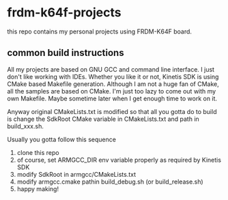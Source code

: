 # frdm-k64f-projects

this repo contains my personal projects using FRDM-K64F board.

## common build instructions
All my projects are based on GNU GCC and command line interface. I just don't like working with IDEs.
Whether you like it or not, Kinetis SDK is using CMake based Makefile generation. Although I am not a huge fan of CMake, all the samples are based on CMake. I'm just too lazy to come out with my own Makefile. Maybe sometime later when I get enough time to work on it.

Anyway original CMakeLists.txt is modified so that all you gotta do to build is change the SdkRoot CMake variable in CMakeLists.txt and path in build_xxx.sh.

Usually you gotta follow this sequence
1. clone this repo
2. of course, set ARMGCC_DIR env variable properly as required by Kinetis SDK
3. modify SdkRoot in armgcc/CMakeLists.txt
4. modify armgcc.cmake pathin build_debug.sh (or build_release.sh)
5. happy making!
